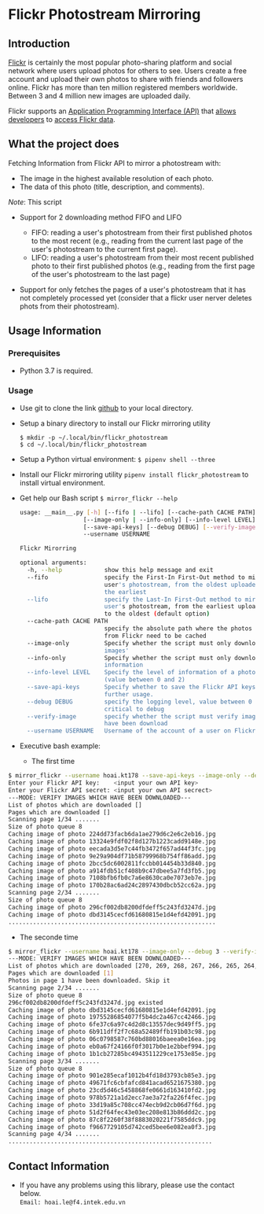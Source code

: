 # Flickr Photostream Mirroring

## Introduction

[Flickr](https://www.flickr.com/) is certainly the most popular photo-sharing platform and social network where users upload photos for others to see. Users create a free account and upload their own photos to share with friends and followers online. Flickr has more than ten million registered members worldwide. Between 3 and 4 million new images are uploaded daily.

Flickr supports an [Application Programming Interface (API)](https://www.youtube.com/watch?v=GZvSYJDk-us) that [allows developers](https://www.smashingmagazine.com/2018/01/understanding-using-rest-api/) to [access Flickr data](https://www.flickr.com/services/api/).

## What the project does

Fetching Information from Flickr API to mirror a photostream with:

- The image in the highest available resolution of each photo.
- The data of this photo (title, description, and comments).

_Note_: This script

- Support for 2 downloading method FIFO and LIFO

  - FIFO: reading a user's photostream from their first published photos to the most recent (e.g., reading from the current last page of the user's photostream to the current first page).
  - LIFO: reading a user's photostream from their most recent published photo to their first published photos (e.g., reading from the first page of the user's photostream to the last page)

- Support for only fetches the pages of a user's photostream that it has not completely processed yet (consider that a flickr user nerver deletes phots from their photostream).

## Usage Information

### Prerequisites

- Python 3.7 is required. <br/>

### Usage

- Use git to clone the link [github](https://github.com/intek-training-jsc/flickr-mirroring-hoaithu1.git) to your local directory. <br/>
- Setup a binary directory to install our Flickr mirroring utility
  ```
  $ mkdir -p ~/.local/bin/flickr_photostream
  $ cd ~/.local/bin/flickr_photostream
  ```
- Setup a Python virtual environment: `$ pipenv shell --three`
- Install our Flickr mirroring utility `pipenv install flickr_photostream` to install virtual environment.
- Get help our Bash script
  `$ mirror_flickr --help`

  ```bash
  usage: __main__.py [-h] [--fifo | --lifo] [--cache-path CACHE PATH]
                    [--image-only | --info-only] [--info-level LEVEL]
                    [--save-api-keys] [--debug DEBUG] [--verify-image]
                    --username USERNAME

  Flickr Mirorring

  optional arguments:
    -h, --help            show this help message and exit
    --fifo                specify the First-In First-Out method to mirror the
                          user's photostream, from the oldest uploaded photo to
                          the earliest
    --lifo                specify the Last-In First-Out method to mirror the
                          user's photostream, from the earliest uploaded photo
                          to the oldest (default option)
    --cache-path CACHE PATH
                          specify the absolute path where the photos downloaded
                          from Flickr need to be cached
    --image-only          Specify whether the script must only download photos'
                          images'
    --info-only           Specify whether the script must only download photos'
                          information
    --info-level LEVEL    Specify the level of information of a photo to fetch
                          (value between 0 and 2)
    --save-api-keys       Specify whether to save the Flickr API keys for
                          further usage.
    --debug DEBUG         specify the logging level, value between 0 and 4, from
                          critical to debug
    --verify-image        specify whether the script must verify images that
                          have been download
    --username USERNAME   Username of the account of a user on Flickr
  ```

- Executive bash example:
  - The first time
```bash
$ mirror_flickr --username hoai.kt178 --save-api-keys --image-only --debug 3 --verify-image
Enter your Flickr API key:    <input your own API key>
Enter your Flickr API secret: <input your own API secrect>
---MODE: VERIFY IMAGES WHICH HAVE BEEN DOWNLOADED---
List of photos which are downloaded []
Pages which are downloaded []
Scanning page 1/34 .......
Size of photo queue 8
Caching image of photo 224dd73facb6da1ae279d6c2e6c2eb16.jpg
Caching image of photo 13324e9fdf02f8d127b1223cadd9148e.jpg
Caching image of photo eecada3d5e7c44fb3472f657ad44f3fc.jpg
Caching image of photo 9e29a904df71b58799968b754ff86add.jpg
Caching image of photo 2bcc5dc6002811fccbb014454b33d840.jpg
Caching image of photo a914fdb51cf408b9c47dbee5a7fd3fb5.jpg
Caching image of photo 7108bfb6fb0c7a6e8630ca0e7073eb7e.jpg
Caching image of photo 170b28ac6ad24c2897430dbcb52cc62a.jpg
Scanning page 2/34 .......
Size of photo queue 8
Caching image of photo 296cf002db8200dfdeff5c243fd3247d.jpg
Caching image of photo dbd3145cecfd61680815e1d4efd42091.jpg
...........................................................
```

  - The seconde time

```bash
$ mirror_flickr --username hoai.kt178 --image-only --debug 3 --verify-image
---MODE: VERIFY IMAGES WHICH HAVE BEEN DOWNLOADED---
List of photos which are downloaded [270, 269, 268, 267, 266, 265, 264, 263, 262]
Pages which are downloaded [1]
Photos in page 1 have been downloaded. Skip it
Scanning page 2/34 .......
Size of photo queue 8
296cf002db8200dfdeff5c243fd3247d.jpg existed
Caching image of photo dbd3145cecfd61680815e1d4efd42091.jpg
Caching image of photo 19755286854077f5b4dc2a467cc42466.jpg
Caching image of photo 6fe37c6a97c4d2d8c13557dec9d49ff5.jpg
Caching image of photo 6b911dff2f7c68a52489ffb191b03c98.jpg
Caching image of photo 06c0798587c760bd88016baeea0e16ea.jpg
Caching image of photo eb0a67f24166f0f3017b0e1e2bbef994.jpg
Caching image of photo 1b1cb27285bc4943511229ce1753e85e.jpg
Scanning page 3/34 .......
Size of photo queue 8
Caching image of photo 901e285ecaf1012b4fd18d3793cb85e3.jpg
Caching image of photo 49671fc6cbfafcd841acad6521675380.jpg
Caching image of photo 23cd5d46c5458868fe0661d163410fd2.jpg
Caching image of photo 978b5721a1d2ecc7ae3a72fa226f4fec.jpg
Caching image of photo 33d19a85c708cc474ecb9d2cb06d7f6d.jpg
Caching image of photo 51d2f64fec43e03ec208e813b86ddd2c.jpg
Caching image of photo 87c8f2260f38f8883020221f7585ddc9.jpg
Caching image of photo f9667729105d742ced5bee6e082ea0f3.jpg
Scanning page 4/34 .......
..........................................................

```

## Contact Information

- If you have any problems using this library, please use the contact below. <br/>
  `Email: hoai.le@f4.intek.edu.vn`
